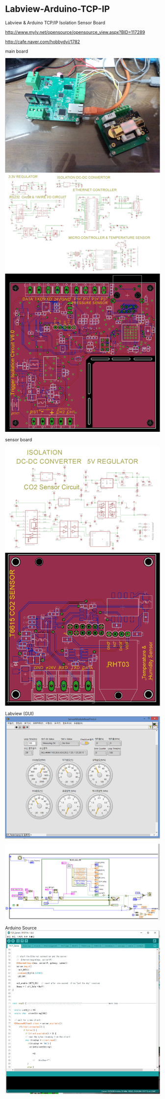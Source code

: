 # Labview-Arduino-TCP-IP
Labview &amp; Arduino TCP/IP Isolation Sensor Board

http://www.mylv.net/opensource/opensource_view.aspx?BID=117289

http://cafe.naver.com/hobbydyi/1782

main board 

<img src ="https://github.com/mocona05/Labview-Arduino-TCP-IP/blob/master/TCP-IP_ARDUINO/image.png">

<img src="https://github.com/mocona05/Labview-Arduino-TCP-IP/blob/master/TCP-IP_ARDUINO/PCB/2.png">

<img src="https://github.com/mocona05/Labview-Arduino-TCP-IP/blob/master/TCP-IP_ARDUINO/PCB/1.png">

sensor board

<img src="https://github.com/mocona05/Labview-Arduino-TCP-IP/blob/master/TCP-IP_ARDUINO/PCB/3.png">

<img src="https://github.com/mocona05/Labview-Arduino-TCP-IP/blob/master/TCP-IP_ARDUINO/PCB/4.png">

Labview (GUI)
<img src="https://github.com/mocona05/Labview-Arduino-TCP-IP/blob/master/TCP-IP_ARDUINO/Labview/labview1.png">

<img src="https://github.com/mocona05/Labview-Arduino-TCP-IP/blob/master/TCP-IP_ARDUINO/Labview/labview2.png">

Arduino Source
<img src="https://github.com/mocona05/Labview-Arduino-TCP-IP/blob/master/TCP-IP_ARDUINO/Arduino_Source/5.png">
